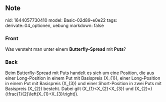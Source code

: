 ## Note
nid: 1644057730410
model: Basic-02d89-e0e22
tags: derivate::04_optionen, uebung
markdown: false

### Front
Was versteht man unter einem <b>Butterfly-Spread</b> mit <b>Puts</b>?

### Back
Beim Butterfly-Spread mit Puts handelt es sich um eine Position, die aus einer Long-Position in einem Put mit Basispreis \(X_{1}\), einer Long-Position in einem Put mit Basispreis \(X_{3}\) und einer Short-Position in zwei Puts mit Basispreis \(X_{2}\) besteht. Dabei gilt \(X_{1}<X_{2}<X_{3}\) und \(X_{2}=\) \(\frac{1}{2}\left(X_{1}+X_{3}\right)\).
